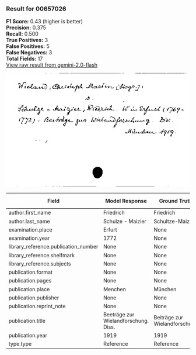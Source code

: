 ### Result for 00657026
**F1 Score:** 0.43 (higher is better)<br>**Precision:** 0.375<br>**Recall:** 0.500<br>**True Positives:** 3<br>**False Positives:** 5<br>**False Negatives:** 3<br>**Total Fields:** 17<br>[View raw result from gemini-2.0-flash](https://github.com/RISE-UNIBAS/humanities_data_benchmark/blob/main/results/2025-09-02/T0151/request_T0151_00657026.json)

<img src="https://github.com/RISE-UNIBAS/humanities_data_benchmark/blob/main/benchmarks/zettelkatalog/images/00657026.jpg?raw=true" alt="00657026" width="600px">

| Field | Model Response | Ground Truth | Fuzzy Score | Match |
|-------|----------------|--------------|-------------|-------|
| author.first_name | Friedrich | Friedrich | 1.000 | ✅ |
| author.last_name | Schulze - Maizier | Schultze-Maizier | 0.909 | ❌ |
| examination.place | Erfurt | None | 0.000 | ❌ |
| examination.year | 1772 | None | 0.000 | ❌ |
| library_reference.publication_number | None | None | 1.000 | ✅ |
| library_reference.shelfmark | None | None | 1.000 | ✅ |
| library_reference.subjects | None | None | 1.000 | ✅ |
| publication.format | None | None | 1.000 | ✅ |
| publication.pages | None | None | 1.000 | ✅ |
| publication.place | Menchen | München | 0.857 | ❌ |
| publication.publisher | None | None | 1.000 | ✅ |
| publication.reprint_note | None | None | 1.000 | ✅ |
| publication.title | Beeträge zur Wielandforschung. Diss. | Beiträge zur Wielandforschung | 0.862 | ❌ |
| publication.year | 1919 | 1919 | 1.000 | ✅ |
| type.type | Reference | Reference | 1.000 | ✅ |
